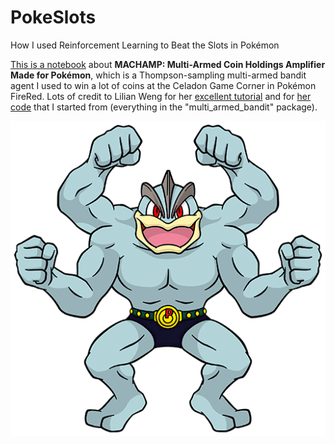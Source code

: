 # PokeSlots
How I used Reinforcement Learning to Beat the Slots in Pokémon

[This is a notebook](https://github.com/drsaunders/PokeSlots/blob/main/PokeSlots.ipynb) about **MACHAMP: Multi-Armed Coin Holdings Amplifier Made for Pokémon**, which is a Thompson-sampling multi-armed bandit agent I used to win a lot of coins at the Celadon Game Corner in Pokémon FireRed. Lots of credit to Lilian Weng for her [excellent tutorial](https://lilianweng.github.io/lil-log/2018/01/23/the-multi-armed-bandit-problem-and-its-solutions.html) and for [her code](https://github.com/lilianweng/multi-armed-bandit) that I started from (everything in the "multi_armed_bandit" package). 

![](https://raw.githubusercontent.com/drsaunders/PokeSlots/38030cece46646c425a8e9fb04041d440b223f9e/machamp.png)

